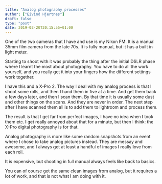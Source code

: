 ```yaml
---
title: "Analog photography processes"
author: ["Eivind Hjertnes"]
draft: false
type: "post"
date: 2019-02-20T20:15:55+01:00
---
```


One of the two cameras that I have and use is my Nikon FM. It is a
manual 35mm film camera from the late 70s. It is fully manual, but it
has a built in light meter.

Starting to shoot with it was probably the thing after the initial DSLR
phase where I learnt the most about photography. You have to do all the
work yourself, and you really get it into your fingers how the different
settings work together.

I have this and a X-Pro 2. The way I deal with my analog process is that
I shoot some rolls, and then I hand them in five at a time. And get them
back a few days later, and then I scan them. By that time it is usually
some dust and other things on the scans. And they are never in order.
The next step after I have scanned them all is to add them to lightroom
and process them.

The result is that I get far from perfect images, I have no idea when I
took them etc. I get really annoyed about that for a minute, but then I
think: the X-Pro digital photography is for that.

Analog photography is more like some random snapshots from an event
where I chose to take analog pictures instead. They are messay and
awesome, and I always get at least a handful of images I really love
from each roll.

It is expensive, but shooting in full manual always feels like back to
basics.

You can of course get the same clean images from analog, but it requires
a lot of work, and that is not what I am doing with it.
